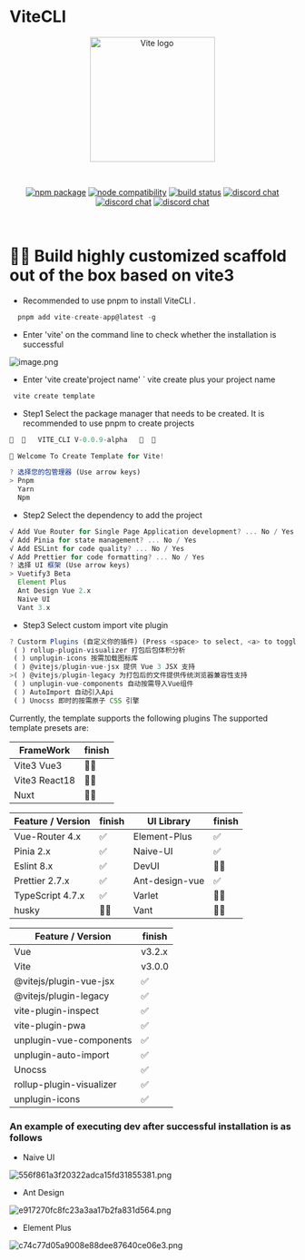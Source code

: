 # ViteCLI

<p align="center">
  <a href="https://vitejs.dev" target="_blank" rel="noopener noreferrer">
      <img width="220" src="https://jzzx-docs.netlify.app/assets/vite.4d21301c.png" alt="Vite logo">
  </a>
</p>
<br/>
<p align="center">
  <a href="https://npmjs.com/package/vite"><img src="https://img.shields.io/npm/v/vite.svg" alt="npm package"></a>
  <a href="https://nodejs.org/en/about/releases/"><img src="https://img.shields.io/node/v/vite.svg" alt="node compatibility"></a>
  <a href="https://github.com/vitejs/vite/actions/workflows/ci.yml"><img src="https://github.com/vitejs/vite/actions/workflows/ci.yml/badge.svg?branch=main" alt="build status"></a>
  <a href="https://chat.vitejs.dev"><img src="https://img.shields.io/badge/chat-discord-blue?style=flat&logo=discord" alt="discord chat"></a>
  <a href="https://chat.vitejs.dev"><img src="https://img.shields.io/badge/chat-discord-blue?style=flat&logo=discord" alt="discord chat"></a>
  <a href="https://chat.vitejs.dev"><img src="https://img.shields.io/badge/chat-discord-blue?style=flat&logo=discord" alt="discord chat"></a>
</p>
<br/>

# 🚧🚧 Build highly customized scaffold out of the box based on vite3

- Recommended to use pnpm to install ViteCLI .

```ts
  pnpm add vite-create-app@latest -g
```

- Enter 'vite' on the command line to check whether the installation is successful

![image.png](https://p6-juejin.byteimg.com/tos-cn-i-k3u1fbpfcp/ee03e671a0164f38b7617680f66b3475~tplv-k3u1fbpfcp-watermark.image?)

- Enter 'vite create'project name' ` vite create plus your project name

```ts
 vite create template
```

- Step1 Select the package manager that needs to be created. It is recommended to use pnpm to create projects

```js
🎨  🎨   VITE_CLI V-0.0.9-alpha   🎨  🎨

🚀 Welcome To Create Template for Vite!

? 选择您的包管理器 (Use arrow keys)
> Pnpm
  Yarn
  Npm
```

- Step2 Select the dependency to add the project

```ts
√ Add Vue Router for Single Page Application development? ... No / Yes
√ Add Pinia for state management? ... No / Yes
√ Add ESLint for code quality? ... No / Yes
√ Add Prettier for code formatting? ... No / Yes
? 选择 UI 框架 (Use arrow keys)
> Vuetify3 Beta
  Element Plus
  Ant Design Vue 2.x
  Naive UI
  Vant 3.x
```

- Step3 Select custom import vite plugin

```ts
? Custorm Plugins (自定义你的插件) (Press <space> to select, <a> to toggle all, <i> to invert selection)
 ( ) rollup-plugin-visualizer 打包后包体积分析
 ( ) unplugin-icons 按需加载图标库
 ( ) @vitejs/plugin-vue-jsx 提供 Vue 3 JSX 支持
>( ) @vitejs/plugin-legacy 为打包后的文件提供传统浏览器兼容性支持
 ( ) unplugin-vue-components 自动按需导入Vue组件
 ( ) AutoImport 自动引入Api
 ( ) Unocss 即时的按需原子 CSS 引擎
```

Currently, the template supports the following plugins
The supported template presets are:

| FrameWork     | finish |
| ------------- | ------ |
| Vite3 Vue3    | 🚧✅   |
| Vite3 React18 | 🚧❌   |
| Nuxt          | 🚧❌   |

| Feature / Version | finish | UI Library     | finish |
| ----------------- | ------ | -------------- | ------ |
| Vue-Router 4.x    | ✅     | Element-Plus   | ✅     |
| Pinia 2.x         | ✅     | Naive-UI       | ✅     |
| Eslint 8.x        | ✅     | DevUI          | 🚧❌   |
| Prettier 2.7.x    | ✅     | Ant-design-vue | ✅     |
| TypeScript 4.7.x  | ✅     | Varlet         | 🚧❌   |
| husky             | 🚧❌   | Vant           | 🚧❌   |

| Feature / Version        | finish |
| ------------------------ | ------ |
| Vue                      | v3.2.x |
| Vite                     | v3.0.0 |
| @vitejs/plugin-vue-jsx   | ✅     |
| @vitejs/plugin-legacy    | ✅     |
| vite-plugin-inspect      | ✅     |
| vite-plugin-pwa          | ✅     |
| unplugin-vue-components  | ✅     |
| unplugin-auto-import     | ✅     |
| Unocss                   | ✅     |
| rollup-plugin-visualizer | ✅     |
| unplugin-icons           | ✅     |

### An example of executing dev after successful installation is as follows

- Naive UI

![556f861a3f20322adca15fd31855381.png](https://p9-juejin.byteimg.com/tos-cn-i-k3u1fbpfcp/e656b15c3ee74784acf302e745b95942~tplv-k3u1fbpfcp-watermark.image?)

- Ant Design

![e917270fc8fc23a3aa17b2fa831d564.png](https://p1-juejin.byteimg.com/tos-cn-i-k3u1fbpfcp/a34ca43f8d8543fab29ba38039d2d29d~tplv-k3u1fbpfcp-watermark.image?)

- Element Plus

![c74c77d05a9008e88dee87640ce06e3.png](https://p1-juejin.byteimg.com/tos-cn-i-k3u1fbpfcp/be5b047d16024f8fa1251798a46de28a~tplv-k3u1fbpfcp-watermark.image?)
